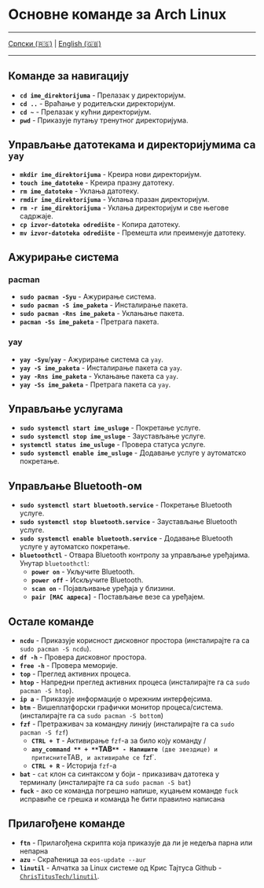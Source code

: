 # Основне команде за Arch Linux

---

  [Српски (🇷🇸)](cmd.md) | [English (🇬🇧)](cmd-en.md)

---

## Команде за навигацију
- **`cd ime_direktorijuma`** - Прелазак у директоријум.
- **`cd ..`** - Враћање у родитељски директоријум.
- **`cd ~`** - Прелазак у кућни директоријум.
- **`pwd`** - Приказује путању тренутног директоријума.

## Управљање датотекама и директоријумима са `yay`
- **`mkdir ime_direktorijuma`** - Креира нови директоријум.
- **`touch ime_datoteke`** - Креира празну датотеку.
- **`rm ime_datoteke`** - Уклања датотеку.
- **`rmdir ime_direktorijuma`** - Уклања празан директоријум.
- **`rm -r ime_direktorijuma`** - Уклања директоријум и све његове садржаје.
- **`cp izvor-datoteka odredište`** - Копира датотеку.
- **`mv izvor-datoteka odredište`** - Премешта или преименује датотеку.

## Ажурирање система

### pacman

- **`sudo pacman -Syu`** - Ажурирање система.
- **`sudo pacman -S ime_paketa`** - Инсталирање пакета.
- **`sudo pacman -Rns ime_paketa`** - Уклањање пакета.
- **`pacman -Ss ime_paketa`** - Претрага пакета.
### yay

- **`yay -Syu`**/**`yay`** - Ажурирање система са `yay`.
- **`yay -S ime_paketa`** - Инсталирање пакета са `yay`.
- **`yay -Rns ime_paketa`** - Уклањање пакета са `yay`.
- **`yay -Ss ime_paketa`** - Претрага пакета са `yay`.

## Управљање услугама
- **`sudo systemctl start ime_usluge`** - Покретање услуге.
- **`sudo systemctl stop ime_usluge`** - Заустављање услуге.
- **`systemctl status ime_usluge`** - Провера статуса услуге.
- **`sudo systemctl enable ime_usluge`** - Додавање услуге у аутоматско покретање.

## Управљање Bluetooth-ом
- **`sudo systemctl start bluetooth.service`** - Покретање Bluetooth услуге.
- **`sudo systemctl stop bluetooth.service`** - Заустављање Bluetooth услуге.
- **`sudo systemctl enable bluetooth.service`** - Додавање Bluetooth услуге у аутоматско покретање.
- **`bluetoothctl`** - Отвара Bluetooth контролу за управљање уређајима. Унутар `bluetoothctl`:
  - **`power on`** - Укључите Bluetooth.
  - **`power off`** - Искључите Bluetooth.
  - **`scan on`** - Појављивање уређаја у близини.
  - **`pair [MAC адреса]`** - Постављање везе са уређајем.

## Остале команде
- **`ncdu`** - Приказује корисност дисковног простора (инсталирајте га са `sudo pacman -S ncdu`).
- **`df -h`** - Провера дисковног простора.
- **`free -h`** - Провера меморије.
- **`top`** - Преглед активних процеса.
- **`htop`** - Напредни преглед активних процеса (инсталирајте га са `sudo pacman -S htop`).
- **`ip a`** - Приказује информације о мрежним интерфејсима.
- **`btm`** - Вишеплатфорски графички монитор процеса/система. (инсталирајте га са `sudo pacman -S bottom`)
- **`fzf`** - Претраживач за командну линију (инсталирајте га са `sudo pacman -S fzf`)
  - **`CTRL + T`** - Активирање `fzf`-а за било коју команду
  /
  - **`any_command ** + **`TAB`** - Напишите `**` (две звездице) и притисните `TAB`, и активираће се `fzf`.
  - **`CTRL + R`** - Историја `fzf`-а 
- **`bat`** - `cat` клон са синтаксом у боји - приказивач датотека у терминалу (инсталирајте га са `sudo pacman -S bat`)
- **`fuck`** - ако се команда погрешно напише, куцањем команде `fuck` исправиће се грешка и команда ће бити правилно написана

## Прилагођене команде
- **`ftn`** - Прилагођена скрипта која приказује да ли је недеља парна или непарна
- **`azu`** - Скраћеница за `eos-update --aur`
- **`linutil`** - Алчатка за Linux системе од Крис Тајтуса Github - [`ChrisTitusTech/linutil`](https://github.com/ChrisTitusTech/linutil).

